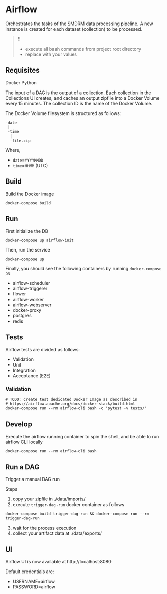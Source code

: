 # Airflow

Orchestrates the tasks of the SMDRM data processing pipeline.
A new instance is created for each dataset (collection) to be processed.

> :bangbang:
> * execute all bash commands from project root directory
> * replace <variables> with your values

## Requisites

Docker
Python

The input of a DAG is the output of a collection. Each collection in the Collections UI
creates, and caches an output zipfile into a Docker Volume every 15 minutes.
The collection ID is the name of the Docker Volume.

The Docker Volume filesystem is structured as follows:

```text
-date
 |
 -time
  |
  -file.zip
```

Where,
* `date`=`YYYYMMDD`
* `time`=`HHMM` (UTC)


## Build

Build the Docker image

```shell
docker-compose build
```

## Run

First initialize the DB

```shell
docker-compose up airflow-init
```

Then, run the service

```shell
docker-compose up
```

Finally, you should see the following containers by running `docker-compose ps`

- airflow-scheduler
- airflow-triggerer
- flower
- airflow-worker
- airflow-webserver
- docker-proxy 
- postgres      
- redis          

## Tests

Airflow tests are divided as follows:

* Validation
* Unit
* Integration
* Acceptance (E2E)

### Validation

```shell
# TODO: create test dedicated Docker Image as described in
# https://airflow.apache.org/docs/docker-stack/build.html
docker-compose run --rm airflow-cli bash -c 'pytest -v tests/'
```

## Develop

Execute the airflow running container to spin the shell,
and be able to run airflow CLI locally

```shell
docker-compose run --rm airflow-cli bash
```

## Run a DAG

Trigger a manual DAG run

Steps
1. copy your zipfile in ./data/imports/
2. execute `trigger-dag-run` docker container as follows

```shell
docker-compose build trigger-dag-run && docker-compose run --rm trigger-dag-run
```
3. wait for the process execution
4. collect your artifact data at ./data/exports/

## UI

Airflow UI is now available at http://localhost:8080 

Default credentials are:
* USERNAME=airflow
* PASSWORD=airflow

